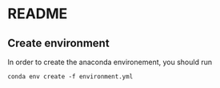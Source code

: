 # README

## Create environment

In order to create the anaconda environement, you should run

    conda env create -f environment.yml
